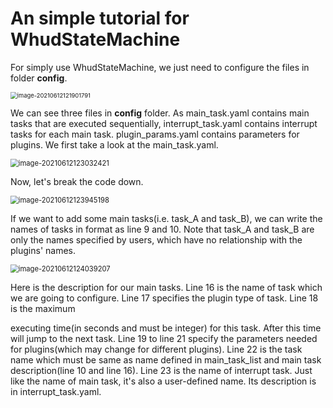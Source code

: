 # An simple tutorial for WhudStateMachine

For simply use WhudStateMachine, we just need to configure the files in folder **config**.

<img src="C:\Users\admin\AppData\Roaming\Typora\typora-user-images\image-20210612121901791.png" alt="image-20210612121901791" style="zoom: 67%;" />

We can see three files in **config** folder. As main_task.yaml contains main tasks that are executed sequentially, interrupt_task.yaml contains interrupt tasks for each main task. plugin_params.yaml contains parameters for plugins. We first take a look at the main_task.yaml.

<img src="C:\Users\admin\AppData\Roaming\Typora\typora-user-images\image-20210612123032421.png" alt="image-20210612123032421" style="zoom: 80%;" />

Now, let's break the code down.

<img src="C:\Users\admin\AppData\Roaming\Typora\typora-user-images\image-20210612123945198.png" alt="image-20210612123945198" style="zoom:80%;" />

If we want to add some main tasks(i.e. task_A and task_B), we can write the names of tasks in format as line 9 and 10. Note that task_A and task_B are only the names specified by users, which have no relationship with the plugins' names.

<img src="C:\Users\admin\AppData\Roaming\Typora\typora-user-images\image-20210612124039207.png" alt="image-20210612124039207" style="zoom:80%;" />

Here is the description for our main tasks. Line 16 is the name of task which we are going to configure. Line 17 specifies the  plugin type of task. Line 18 is the maximum 

executing time(in seconds and must be integer) for this task. After this time will jump to the next task. Line 19 to line 21 specify the parameters needed for plugins(which may change for different plugins). Line 22 is the task name which must be same as name defined in main_task_list and main task description(line 10 and line 16). Line 23 is the name of interrupt task. Just like the name of main task, it's also a user-defined name. Its description is in interrupt_task.yaml. 